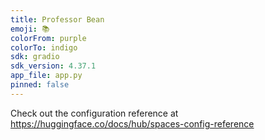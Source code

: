 ```yaml
---
title: Professor Bean
emoji: 📚
colorFrom: purple
colorTo: indigo
sdk: gradio
sdk_version: 4.37.1
app_file: app.py
pinned: false
---
```


Check out the configuration reference at https://huggingface.co/docs/hub/spaces-config-reference
